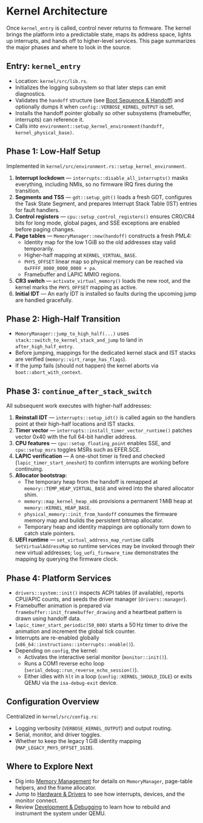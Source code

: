 # Kernel Architecture

Once `kernel_entry` is called, control never returns to firmware. The kernel brings the platform into a predictable state, maps its address space, lights up interrupts, and hands off to higher-level services. This page summarizes the major phases and where to look in the source.

## Entry: `kernel_entry`
- Location: `kernel/src/lib.rs`.
- Initializes the logging subsystem so that later steps can emit diagnostics.
- Validates the `handoff` structure (see [Boot Sequence & Handoff](boot-sequence.md)) and optionally dumps it when `config::VERBOSE_KERNEL_OUTPUT` is set.
- Installs the handoff pointer globally so other subsystems (framebuffer, interrupts) can reference it.
- Calls into `environment::setup_kernel_environment(handoff, kernel_physical_base)`.

## Phase 1: Low-Half Setup
Implemented in `kernel/src/environment.rs::setup_kernel_environment`.

1. **Interrupt lockdown** — `interrupts::disable_all_interrupts()` masks everything, including NMIs, so no firmware IRQ fires during the transition.
2. **Segments and TSS** — `gdt::setup_gdt()` loads a fresh GDT, configures the Task State Segment, and prepares Interrupt Stack Table (IST) entries for fault handlers.
3. **Control registers** — `cpu::setup_control_registers()` ensures CR0/CR4 bits for long mode, global pages, and SSE exceptions are enabled before paging changes.
4. **Page tables** — `MemoryManager::new(handoff)` constructs a fresh PML4:
   - Identity map for the low 1 GiB so the old addresses stay valid temporarily.
   - Higher-half mapping at `KERNEL_VIRTUAL_BASE`.
   - `PHYS_OFFSET` linear map so physical memory can be reached via `0xFFFF_8000_0000_0000 + pa`.
   - Framebuffer and LAPIC MMIO regions.
5. **CR3 switch** — `activate_virtual_memory()` loads the new root, and the kernel marks the `PHYS_OFFSET` mapping as active.
6. **Initial IDT** — An early IDT is installed so faults during the upcoming jump are handled gracefully.

## Phase 2: High-Half Transition
- `MemoryManager::jump_to_high_half(...)` uses `stack::switch_to_kernel_stack_and_jump` to land in `after_high_half_entry`.
- Before jumping, mappings for the dedicated kernel stack and IST stacks are verified (`memory::virt_range_has_flags`).
- If the jump fails (should not happen) the kernel aborts via `boot::abort_with_context`.

## Phase 3: `continue_after_stack_switch`
All subsequent work executes with higher-half addresses:

1. **Reinstall IDT** — `interrupts::setup_idt()` is called again so the handlers point at their high-half locations and IST stacks.
2. **Timer vector** — `interrupts::install_timer_vector_runtime()` patches vector 0x40 with the full 64-bit handler address.
3. **CPU features** — `cpu::setup_floating_point` enables SSE, and `cpu::setup_msrs` toggles MSRs such as EFER.SCE.
4. **LAPIC verification** — A one-shot timer is fired and checked (`lapic_timer_start_oneshot`) to confirm interrupts are working before continuing.
5. **Allocator bootstrap**:
   - The temporary heap from the handoff is remapped at `memory::TEMP_HEAP_VIRTUAL_BASE` and wired into the shared allocator shim.
   - `memory::map_kernel_heap_x86` provisions a permanent 1 MiB heap at `memory::KERNEL_HEAP_BASE`.
   - `physical_memory::init_from_handoff` consumes the firmware memory map and builds the persistent bitmap allocator.
   - Temporary heap and identity mappings are optionally torn down to catch stale pointers.
6. **UEFI runtime** — `set_virtual_address_map_runtime` calls `SetVirtualAddressMap` so runtime services may be invoked through their new virtual addresses; `log_uefi_firmware_time` demonstrates the mapping by querying the firmware clock.

## Phase 4: Platform Services
- `drivers::system::init()` inspects ACPI tables (if available), reports CPU/APIC counts, and seeds the driver manager (`drivers::manager`).
- Framebuffer animation is prepared via `framebuffer::init_framebuffer_drawing` and a heartbeat pattern is drawn using handoff data.
- `lapic_timer_start_periodic(50_000)` starts a 50 Hz timer to drive the animation and increment the global tick counter.
- Interrupts are re-enabled globally (`x86_64::instructions::interrupts::enable()`).
- Depending on `config`, the kernel:
  - Activates the interactive serial monitor (`monitor::init()`).
  - Runs a COM1 reverse echo loop (`serial_debug::run_reverse_echo_session()`).
  - Either idles with `hlt` in a loop (`config::KERNEL_SHOULD_IDLE`) or exits QEMU via the `isa-debug-exit` device.

## Configuration Overview
Centralized in `kernel/src/config.rs`:
- Logging verbosity (`VERBOSE_KERNEL_OUTPUT`) and output routing.
- Serial, monitor, and driver toggles.
- Whether to keep the legacy 1 GiB identity mapping (`MAP_LEGACY_PHYS_OFFSET_1GIB`).

## Where to Explore Next
- Dig into [Memory Management](memory-management.md) for details on `MemoryManager`, page-table helpers, and the frame allocator.
- Jump to [Hardware & Drivers](hardware-and-drivers.md) to see how interrupts, devices, and the monitor connect.
- Review [Development & Debugging](development-and-debugging.md) to learn how to rebuild and instrument the system under QEMU.
